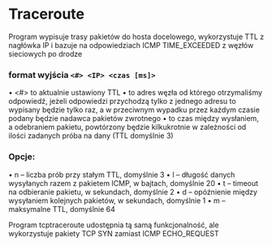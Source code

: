 # Traceroute
Program wypisuje trasy pakietów do hosta docelowego, wykorzystuje TTL z nagłówka IP i bazuje na odpowiedziach ICMP TIME_EXCEEDED z węzłów sieciowych po drodze

### format wyjścia ``<#> <IP> <czas [ms]>``
•    <#> to aktualnie ustawiony TTL
•    <IP> to adres węzła od którego otrzymaliśmy odpowiedź, jeżeli odpowiedzi przychodzą tylko z jednego adresu to wypisany będzie tylko raz, a w przeciwnym wypadku przez każdym czasie podany będzie nadawca pakietów zwrotnego
•    <czas> to czas między wysłaniem, a odebraniem pakietu, powtórzony będzie kilkukrotnie w zależności od ilości zadanych próba na dany (TTL domyślnie 3)
### Opcje:
•    n – liczba prób przy stałym TTL, domyślnie 3
•    l – długość danych wysyłanych razem z pakietem ICMP, w bajtach, domyślnie 20
•    t – timeout na odbieranie pakietu, w sekundach, domyślnie 2
•    d – opóźnienie między wysyłaniem kolejnych pakietów, w sekundach, domyślnie 1
•    m – maksymalne TTL, domyślnie 64

Program tcptraceroute udostępnia tą samą funkcjonalność, ale wykorzystuje pakiety TCP SYN zamiast ICMP ECHO_REQUEST
